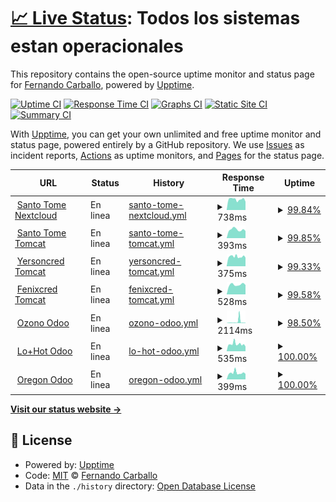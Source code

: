 # [📈 Live Status](https://fernandocarballo.github.io/ozono_upptime): <!--live status--> **Todos los sistemas estan operacionales**

This repository contains the open-source uptime monitor and status page for [Fernando Carballo](https://fernandocarballo.github.io/ozono_upptime), powered by [Upptime](https://github.com/upptime/upptime).

[![Uptime CI](https://github.com/fernandocarballo/ozono_upptime/workflows/Uptime%20CI/badge.svg)](https://github.com/fernandocarballo/ozono_upptime/actions?query=workflow%3A%22Uptime+CI%22)
[![Response Time CI](https://github.com/fernandocarballo/ozono_upptime/workflows/Response%20Time%20CI/badge.svg)](https://github.com/fernandocarballo/ozono_upptime/actions?query=workflow%3A%22Response+Time+CI%22)
[![Graphs CI](https://github.com/fernandocarballo/ozono_upptime/workflows/Graphs%20CI/badge.svg)](https://github.com/fernandocarballo/ozono_upptime/actions?query=workflow%3A%22Graphs+CI%22)
[![Static Site CI](https://github.com/fernandocarballo/ozono_upptime/workflows/Static%20Site%20CI/badge.svg)](https://github.com/fernandocarballo/ozono_upptime/actions?query=workflow%3A%22Static+Site+CI%22)
[![Summary CI](https://github.com/fernandocarballo/ozono_upptime/workflows/Summary%20CI/badge.svg)](https://github.com/fernandocarballo/ozono_upptime/actions?query=workflow%3A%22Summary+CI%22)

With [Upptime](https://upptime.js.org), you can get your own unlimited and free uptime monitor and status page, powered entirely by a GitHub repository. We use [Issues](https://github.com/fernandocarballo/ozono_upptime/issues) as incident reports, [Actions](https://github.com/fernandocarballo/ozono_upptime/actions) as uptime monitors, and [Pages](https://fernandocarballo.github.io/ozono_upptime) for the status page.

<!--start: status pages-->
<!-- This summary is generated by Upptime (https://github.com/upptime/upptime) -->
<!-- Do not edit this manually, your changes will be overwritten -->
<!-- prettier-ignore -->
| URL | Status | History | Response Time | Uptime |
| --- | ------ | ------- | ------------- | ------ |
| <img alt="" src="https://icons.duckduckgo.com/ip3/santotomeserver.no-ip.info.ico" height="13"> [Santo Tome Nextcloud](http://santotomeserver.no-ip.info/) | En linea | [santo-tome-nextcloud.yml](https://github.com/fernandocarballo/ozono_upptime/commits/HEAD/history/santo-tome-nextcloud.yml) | <details><summary><img alt="Response time graph" src="./graphs/santo-tome-nextcloud/response-time-week.png" height="20"> 738ms</summary><br><a href="https://fernandocarballo.github.io/ozono_upptime/history/santo-tome-nextcloud"><img alt="Response time 817" src="https://img.shields.io/endpoint?url=https%3A%2F%2Fraw.githubusercontent.com%2Ffernandocarballo%2Fozono_upptime%2FHEAD%2Fapi%2Fsanto-tome-nextcloud%2Fresponse-time.json"></a><br><a href="https://fernandocarballo.github.io/ozono_upptime/history/santo-tome-nextcloud"><img alt="24-hour response time 695" src="https://img.shields.io/endpoint?url=https%3A%2F%2Fraw.githubusercontent.com%2Ffernandocarballo%2Fozono_upptime%2FHEAD%2Fapi%2Fsanto-tome-nextcloud%2Fresponse-time-day.json"></a><br><a href="https://fernandocarballo.github.io/ozono_upptime/history/santo-tome-nextcloud"><img alt="7-day response time 738" src="https://img.shields.io/endpoint?url=https%3A%2F%2Fraw.githubusercontent.com%2Ffernandocarballo%2Fozono_upptime%2FHEAD%2Fapi%2Fsanto-tome-nextcloud%2Fresponse-time-week.json"></a><br><a href="https://fernandocarballo.github.io/ozono_upptime/history/santo-tome-nextcloud"><img alt="30-day response time 732" src="https://img.shields.io/endpoint?url=https%3A%2F%2Fraw.githubusercontent.com%2Ffernandocarballo%2Fozono_upptime%2FHEAD%2Fapi%2Fsanto-tome-nextcloud%2Fresponse-time-month.json"></a><br><a href="https://fernandocarballo.github.io/ozono_upptime/history/santo-tome-nextcloud"><img alt="1-year response time 787" src="https://img.shields.io/endpoint?url=https%3A%2F%2Fraw.githubusercontent.com%2Ffernandocarballo%2Fozono_upptime%2FHEAD%2Fapi%2Fsanto-tome-nextcloud%2Fresponse-time-year.json"></a></details> | <details><summary><a href="https://fernandocarballo.github.io/ozono_upptime/history/santo-tome-nextcloud">99.84%</a></summary><a href="https://fernandocarballo.github.io/ozono_upptime/history/santo-tome-nextcloud"><img alt="All-time uptime 98.53%" src="https://img.shields.io/endpoint?url=https%3A%2F%2Fraw.githubusercontent.com%2Ffernandocarballo%2Fozono_upptime%2FHEAD%2Fapi%2Fsanto-tome-nextcloud%2Fuptime.json"></a><br><a href="https://fernandocarballo.github.io/ozono_upptime/history/santo-tome-nextcloud"><img alt="24-hour uptime 100.00%" src="https://img.shields.io/endpoint?url=https%3A%2F%2Fraw.githubusercontent.com%2Ffernandocarballo%2Fozono_upptime%2FHEAD%2Fapi%2Fsanto-tome-nextcloud%2Fuptime-day.json"></a><br><a href="https://fernandocarballo.github.io/ozono_upptime/history/santo-tome-nextcloud"><img alt="7-day uptime 99.84%" src="https://img.shields.io/endpoint?url=https%3A%2F%2Fraw.githubusercontent.com%2Ffernandocarballo%2Fozono_upptime%2FHEAD%2Fapi%2Fsanto-tome-nextcloud%2Fuptime-week.json"></a><br><a href="https://fernandocarballo.github.io/ozono_upptime/history/santo-tome-nextcloud"><img alt="30-day uptime 99.96%" src="https://img.shields.io/endpoint?url=https%3A%2F%2Fraw.githubusercontent.com%2Ffernandocarballo%2Fozono_upptime%2FHEAD%2Fapi%2Fsanto-tome-nextcloud%2Fuptime-month.json"></a><br><a href="https://fernandocarballo.github.io/ozono_upptime/history/santo-tome-nextcloud"><img alt="1-year uptime 99.92%" src="https://img.shields.io/endpoint?url=https%3A%2F%2Fraw.githubusercontent.com%2Ffernandocarballo%2Fozono_upptime%2FHEAD%2Fapi%2Fsanto-tome-nextcloud%2Fuptime-year.json"></a></details>
| <img alt="" src="https://upload.wikimedia.org/wikipedia/commons/thumb/f/fe/Apache_Tomcat_logo.svg/1024px-Apache_Tomcat_logo.svg.png" height="13"> [Santo Tome Tomcat](http://santotomeserver.no-ip.info:8080) | En linea | [santo-tome-tomcat.yml](https://github.com/fernandocarballo/ozono_upptime/commits/HEAD/history/santo-tome-tomcat.yml) | <details><summary><img alt="Response time graph" src="./graphs/santo-tome-tomcat/response-time-week.png" height="20"> 393ms</summary><br><a href="https://fernandocarballo.github.io/ozono_upptime/history/santo-tome-tomcat"><img alt="Response time 559" src="https://img.shields.io/endpoint?url=https%3A%2F%2Fraw.githubusercontent.com%2Ffernandocarballo%2Fozono_upptime%2FHEAD%2Fapi%2Fsanto-tome-tomcat%2Fresponse-time.json"></a><br><a href="https://fernandocarballo.github.io/ozono_upptime/history/santo-tome-tomcat"><img alt="24-hour response time 313" src="https://img.shields.io/endpoint?url=https%3A%2F%2Fraw.githubusercontent.com%2Ffernandocarballo%2Fozono_upptime%2FHEAD%2Fapi%2Fsanto-tome-tomcat%2Fresponse-time-day.json"></a><br><a href="https://fernandocarballo.github.io/ozono_upptime/history/santo-tome-tomcat"><img alt="7-day response time 393" src="https://img.shields.io/endpoint?url=https%3A%2F%2Fraw.githubusercontent.com%2Ffernandocarballo%2Fozono_upptime%2FHEAD%2Fapi%2Fsanto-tome-tomcat%2Fresponse-time-week.json"></a><br><a href="https://fernandocarballo.github.io/ozono_upptime/history/santo-tome-tomcat"><img alt="30-day response time 415" src="https://img.shields.io/endpoint?url=https%3A%2F%2Fraw.githubusercontent.com%2Ffernandocarballo%2Fozono_upptime%2FHEAD%2Fapi%2Fsanto-tome-tomcat%2Fresponse-time-month.json"></a><br><a href="https://fernandocarballo.github.io/ozono_upptime/history/santo-tome-tomcat"><img alt="1-year response time 529" src="https://img.shields.io/endpoint?url=https%3A%2F%2Fraw.githubusercontent.com%2Ffernandocarballo%2Fozono_upptime%2FHEAD%2Fapi%2Fsanto-tome-tomcat%2Fresponse-time-year.json"></a></details> | <details><summary><a href="https://fernandocarballo.github.io/ozono_upptime/history/santo-tome-tomcat">99.85%</a></summary><a href="https://fernandocarballo.github.io/ozono_upptime/history/santo-tome-tomcat"><img alt="All-time uptime 98.91%" src="https://img.shields.io/endpoint?url=https%3A%2F%2Fraw.githubusercontent.com%2Ffernandocarballo%2Fozono_upptime%2FHEAD%2Fapi%2Fsanto-tome-tomcat%2Fuptime.json"></a><br><a href="https://fernandocarballo.github.io/ozono_upptime/history/santo-tome-tomcat"><img alt="24-hour uptime 100.00%" src="https://img.shields.io/endpoint?url=https%3A%2F%2Fraw.githubusercontent.com%2Ffernandocarballo%2Fozono_upptime%2FHEAD%2Fapi%2Fsanto-tome-tomcat%2Fuptime-day.json"></a><br><a href="https://fernandocarballo.github.io/ozono_upptime/history/santo-tome-tomcat"><img alt="7-day uptime 99.85%" src="https://img.shields.io/endpoint?url=https%3A%2F%2Fraw.githubusercontent.com%2Ffernandocarballo%2Fozono_upptime%2FHEAD%2Fapi%2Fsanto-tome-tomcat%2Fuptime-week.json"></a><br><a href="https://fernandocarballo.github.io/ozono_upptime/history/santo-tome-tomcat"><img alt="30-day uptime 99.96%" src="https://img.shields.io/endpoint?url=https%3A%2F%2Fraw.githubusercontent.com%2Ffernandocarballo%2Fozono_upptime%2FHEAD%2Fapi%2Fsanto-tome-tomcat%2Fuptime-month.json"></a><br><a href="https://fernandocarballo.github.io/ozono_upptime/history/santo-tome-tomcat"><img alt="1-year uptime 98.92%" src="https://img.shields.io/endpoint?url=https%3A%2F%2Fraw.githubusercontent.com%2Ffernandocarballo%2Fozono_upptime%2FHEAD%2Fapi%2Fsanto-tome-tomcat%2Fuptime-year.json"></a></details>
| <img alt="" src="https://upload.wikimedia.org/wikipedia/commons/thumb/f/fe/Apache_Tomcat_logo.svg/1024px-Apache_Tomcat_logo.svg.png" height="13"> [Yersoncred Tomcat](http://serveryersonalvear.ddns.net:8080) | En linea | [yersoncred-tomcat.yml](https://github.com/fernandocarballo/ozono_upptime/commits/HEAD/history/yersoncred-tomcat.yml) | <details><summary><img alt="Response time graph" src="./graphs/yersoncred-tomcat/response-time-week.png" height="20"> 375ms</summary><br><a href="https://fernandocarballo.github.io/ozono_upptime/history/yersoncred-tomcat"><img alt="Response time 571" src="https://img.shields.io/endpoint?url=https%3A%2F%2Fraw.githubusercontent.com%2Ffernandocarballo%2Fozono_upptime%2FHEAD%2Fapi%2Fyersoncred-tomcat%2Fresponse-time.json"></a><br><a href="https://fernandocarballo.github.io/ozono_upptime/history/yersoncred-tomcat"><img alt="24-hour response time 315" src="https://img.shields.io/endpoint?url=https%3A%2F%2Fraw.githubusercontent.com%2Ffernandocarballo%2Fozono_upptime%2FHEAD%2Fapi%2Fyersoncred-tomcat%2Fresponse-time-day.json"></a><br><a href="https://fernandocarballo.github.io/ozono_upptime/history/yersoncred-tomcat"><img alt="7-day response time 375" src="https://img.shields.io/endpoint?url=https%3A%2F%2Fraw.githubusercontent.com%2Ffernandocarballo%2Fozono_upptime%2FHEAD%2Fapi%2Fyersoncred-tomcat%2Fresponse-time-week.json"></a><br><a href="https://fernandocarballo.github.io/ozono_upptime/history/yersoncred-tomcat"><img alt="30-day response time 376" src="https://img.shields.io/endpoint?url=https%3A%2F%2Fraw.githubusercontent.com%2Ffernandocarballo%2Fozono_upptime%2FHEAD%2Fapi%2Fyersoncred-tomcat%2Fresponse-time-month.json"></a><br><a href="https://fernandocarballo.github.io/ozono_upptime/history/yersoncred-tomcat"><img alt="1-year response time 593" src="https://img.shields.io/endpoint?url=https%3A%2F%2Fraw.githubusercontent.com%2Ffernandocarballo%2Fozono_upptime%2FHEAD%2Fapi%2Fyersoncred-tomcat%2Fresponse-time-year.json"></a></details> | <details><summary><a href="https://fernandocarballo.github.io/ozono_upptime/history/yersoncred-tomcat">99.33%</a></summary><a href="https://fernandocarballo.github.io/ozono_upptime/history/yersoncred-tomcat"><img alt="All-time uptime 99.42%" src="https://img.shields.io/endpoint?url=https%3A%2F%2Fraw.githubusercontent.com%2Ffernandocarballo%2Fozono_upptime%2FHEAD%2Fapi%2Fyersoncred-tomcat%2Fuptime.json"></a><br><a href="https://fernandocarballo.github.io/ozono_upptime/history/yersoncred-tomcat"><img alt="24-hour uptime 100.00%" src="https://img.shields.io/endpoint?url=https%3A%2F%2Fraw.githubusercontent.com%2Ffernandocarballo%2Fozono_upptime%2FHEAD%2Fapi%2Fyersoncred-tomcat%2Fuptime-day.json"></a><br><a href="https://fernandocarballo.github.io/ozono_upptime/history/yersoncred-tomcat"><img alt="7-day uptime 99.33%" src="https://img.shields.io/endpoint?url=https%3A%2F%2Fraw.githubusercontent.com%2Ffernandocarballo%2Fozono_upptime%2FHEAD%2Fapi%2Fyersoncred-tomcat%2Fuptime-week.json"></a><br><a href="https://fernandocarballo.github.io/ozono_upptime/history/yersoncred-tomcat"><img alt="30-day uptime 99.84%" src="https://img.shields.io/endpoint?url=https%3A%2F%2Fraw.githubusercontent.com%2Ffernandocarballo%2Fozono_upptime%2FHEAD%2Fapi%2Fyersoncred-tomcat%2Fuptime-month.json"></a><br><a href="https://fernandocarballo.github.io/ozono_upptime/history/yersoncred-tomcat"><img alt="1-year uptime 99.62%" src="https://img.shields.io/endpoint?url=https%3A%2F%2Fraw.githubusercontent.com%2Ffernandocarballo%2Fozono_upptime%2FHEAD%2Fapi%2Fyersoncred-tomcat%2Fuptime-year.json"></a></details>
| <img alt="" src="https://upload.wikimedia.org/wikipedia/commons/thumb/f/fe/Apache_Tomcat_logo.svg/1024px-Apache_Tomcat_logo.svg.png" height="13"> [Fenixcred Tomcat](http://fenixcred.noip.us:8080/updater) | En linea | [fenixcred-tomcat.yml](https://github.com/fernandocarballo/ozono_upptime/commits/HEAD/history/fenixcred-tomcat.yml) | <details><summary><img alt="Response time graph" src="./graphs/fenixcred-tomcat/response-time-week.png" height="20"> 528ms</summary><br><a href="https://fernandocarballo.github.io/ozono_upptime/history/fenixcred-tomcat"><img alt="Response time 468" src="https://img.shields.io/endpoint?url=https%3A%2F%2Fraw.githubusercontent.com%2Ffernandocarballo%2Fozono_upptime%2FHEAD%2Fapi%2Ffenixcred-tomcat%2Fresponse-time.json"></a><br><a href="https://fernandocarballo.github.io/ozono_upptime/history/fenixcred-tomcat"><img alt="24-hour response time 511" src="https://img.shields.io/endpoint?url=https%3A%2F%2Fraw.githubusercontent.com%2Ffernandocarballo%2Fozono_upptime%2FHEAD%2Fapi%2Ffenixcred-tomcat%2Fresponse-time-day.json"></a><br><a href="https://fernandocarballo.github.io/ozono_upptime/history/fenixcred-tomcat"><img alt="7-day response time 528" src="https://img.shields.io/endpoint?url=https%3A%2F%2Fraw.githubusercontent.com%2Ffernandocarballo%2Fozono_upptime%2FHEAD%2Fapi%2Ffenixcred-tomcat%2Fresponse-time-week.json"></a><br><a href="https://fernandocarballo.github.io/ozono_upptime/history/fenixcred-tomcat"><img alt="30-day response time 540" src="https://img.shields.io/endpoint?url=https%3A%2F%2Fraw.githubusercontent.com%2Ffernandocarballo%2Fozono_upptime%2FHEAD%2Fapi%2Ffenixcred-tomcat%2Fresponse-time-month.json"></a><br><a href="https://fernandocarballo.github.io/ozono_upptime/history/fenixcred-tomcat"><img alt="1-year response time 472" src="https://img.shields.io/endpoint?url=https%3A%2F%2Fraw.githubusercontent.com%2Ffernandocarballo%2Fozono_upptime%2FHEAD%2Fapi%2Ffenixcred-tomcat%2Fresponse-time-year.json"></a></details> | <details><summary><a href="https://fernandocarballo.github.io/ozono_upptime/history/fenixcred-tomcat">99.58%</a></summary><a href="https://fernandocarballo.github.io/ozono_upptime/history/fenixcred-tomcat"><img alt="All-time uptime 56.09%" src="https://img.shields.io/endpoint?url=https%3A%2F%2Fraw.githubusercontent.com%2Ffernandocarballo%2Fozono_upptime%2FHEAD%2Fapi%2Ffenixcred-tomcat%2Fuptime.json"></a><br><a href="https://fernandocarballo.github.io/ozono_upptime/history/fenixcred-tomcat"><img alt="24-hour uptime 97.07%" src="https://img.shields.io/endpoint?url=https%3A%2F%2Fraw.githubusercontent.com%2Ffernandocarballo%2Fozono_upptime%2FHEAD%2Fapi%2Ffenixcred-tomcat%2Fuptime-day.json"></a><br><a href="https://fernandocarballo.github.io/ozono_upptime/history/fenixcred-tomcat"><img alt="7-day uptime 99.58%" src="https://img.shields.io/endpoint?url=https%3A%2F%2Fraw.githubusercontent.com%2Ffernandocarballo%2Fozono_upptime%2FHEAD%2Fapi%2Ffenixcred-tomcat%2Fuptime-week.json"></a><br><a href="https://fernandocarballo.github.io/ozono_upptime/history/fenixcred-tomcat"><img alt="30-day uptime 99.81%" src="https://img.shields.io/endpoint?url=https%3A%2F%2Fraw.githubusercontent.com%2Ffernandocarballo%2Fozono_upptime%2FHEAD%2Fapi%2Ffenixcred-tomcat%2Fuptime-month.json"></a><br><a href="https://fernandocarballo.github.io/ozono_upptime/history/fenixcred-tomcat"><img alt="1-year uptime 49.46%" src="https://img.shields.io/endpoint?url=https%3A%2F%2Fraw.githubusercontent.com%2Ffernandocarballo%2Fozono_upptime%2FHEAD%2Fapi%2Ffenixcred-tomcat%2Fuptime-year.json"></a></details>
| <img alt="" src="https://play-lh.googleusercontent.com/Zv2I5VIii0ZK9sJ2FgPFZxynVqtcenDZkO9BUYMO-35sTExs21OsGXEj2kQQFkk2ww=w240-h480-rw" height="13"> [Ozono Odoo](https://ozonotest.ddns.net/) | En linea | [ozono-odoo.yml](https://github.com/fernandocarballo/ozono_upptime/commits/HEAD/history/ozono-odoo.yml) | <details><summary><img alt="Response time graph" src="./graphs/ozono-odoo/response-time-week.png" height="20"> 2114ms</summary><br><a href="https://fernandocarballo.github.io/ozono_upptime/history/ozono-odoo"><img alt="Response time 964" src="https://img.shields.io/endpoint?url=https%3A%2F%2Fraw.githubusercontent.com%2Ffernandocarballo%2Fozono_upptime%2FHEAD%2Fapi%2Fozono-odoo%2Fresponse-time.json"></a><br><a href="https://fernandocarballo.github.io/ozono_upptime/history/ozono-odoo"><img alt="24-hour response time 474" src="https://img.shields.io/endpoint?url=https%3A%2F%2Fraw.githubusercontent.com%2Ffernandocarballo%2Fozono_upptime%2FHEAD%2Fapi%2Fozono-odoo%2Fresponse-time-day.json"></a><br><a href="https://fernandocarballo.github.io/ozono_upptime/history/ozono-odoo"><img alt="7-day response time 2114" src="https://img.shields.io/endpoint?url=https%3A%2F%2Fraw.githubusercontent.com%2Ffernandocarballo%2Fozono_upptime%2FHEAD%2Fapi%2Fozono-odoo%2Fresponse-time-week.json"></a><br><a href="https://fernandocarballo.github.io/ozono_upptime/history/ozono-odoo"><img alt="30-day response time 1091" src="https://img.shields.io/endpoint?url=https%3A%2F%2Fraw.githubusercontent.com%2Ffernandocarballo%2Fozono_upptime%2FHEAD%2Fapi%2Fozono-odoo%2Fresponse-time-month.json"></a><br><a href="https://fernandocarballo.github.io/ozono_upptime/history/ozono-odoo"><img alt="1-year response time 1026" src="https://img.shields.io/endpoint?url=https%3A%2F%2Fraw.githubusercontent.com%2Ffernandocarballo%2Fozono_upptime%2FHEAD%2Fapi%2Fozono-odoo%2Fresponse-time-year.json"></a></details> | <details><summary><a href="https://fernandocarballo.github.io/ozono_upptime/history/ozono-odoo">98.50%</a></summary><a href="https://fernandocarballo.github.io/ozono_upptime/history/ozono-odoo"><img alt="All-time uptime 99.14%" src="https://img.shields.io/endpoint?url=https%3A%2F%2Fraw.githubusercontent.com%2Ffernandocarballo%2Fozono_upptime%2FHEAD%2Fapi%2Fozono-odoo%2Fuptime.json"></a><br><a href="https://fernandocarballo.github.io/ozono_upptime/history/ozono-odoo"><img alt="24-hour uptime 100.00%" src="https://img.shields.io/endpoint?url=https%3A%2F%2Fraw.githubusercontent.com%2Ffernandocarballo%2Fozono_upptime%2FHEAD%2Fapi%2Fozono-odoo%2Fuptime-day.json"></a><br><a href="https://fernandocarballo.github.io/ozono_upptime/history/ozono-odoo"><img alt="7-day uptime 98.50%" src="https://img.shields.io/endpoint?url=https%3A%2F%2Fraw.githubusercontent.com%2Ffernandocarballo%2Fozono_upptime%2FHEAD%2Fapi%2Fozono-odoo%2Fuptime-week.json"></a><br><a href="https://fernandocarballo.github.io/ozono_upptime/history/ozono-odoo"><img alt="30-day uptime 99.65%" src="https://img.shields.io/endpoint?url=https%3A%2F%2Fraw.githubusercontent.com%2Ffernandocarballo%2Fozono_upptime%2FHEAD%2Fapi%2Fozono-odoo%2Fuptime-month.json"></a><br><a href="https://fernandocarballo.github.io/ozono_upptime/history/ozono-odoo"><img alt="1-year uptime 99.06%" src="https://img.shields.io/endpoint?url=https%3A%2F%2Fraw.githubusercontent.com%2Ffernandocarballo%2Fozono_upptime%2FHEAD%2Fapi%2Fozono-odoo%2Fuptime-year.json"></a></details>
| <img alt="" src="https://play-lh.googleusercontent.com/Zv2I5VIii0ZK9sJ2FgPFZxynVqtcenDZkO9BUYMO-35sTExs21OsGXEj2kQQFkk2ww=w240-h480-rw" height="13"> [Lo+Hot Odoo](http://lomashotcentral.no-ip.info:8069) | En linea | [lo-hot-odoo.yml](https://github.com/fernandocarballo/ozono_upptime/commits/HEAD/history/lo-hot-odoo.yml) | <details><summary><img alt="Response time graph" src="./graphs/lo-hot-odoo/response-time-week.png" height="20"> 535ms</summary><br><a href="https://fernandocarballo.github.io/ozono_upptime/history/lo-hot-odoo"><img alt="Response time 483" src="https://img.shields.io/endpoint?url=https%3A%2F%2Fraw.githubusercontent.com%2Ffernandocarballo%2Fozono_upptime%2FHEAD%2Fapi%2Flo-hot-odoo%2Fresponse-time.json"></a><br><a href="https://fernandocarballo.github.io/ozono_upptime/history/lo-hot-odoo"><img alt="24-hour response time 319" src="https://img.shields.io/endpoint?url=https%3A%2F%2Fraw.githubusercontent.com%2Ffernandocarballo%2Fozono_upptime%2FHEAD%2Fapi%2Flo-hot-odoo%2Fresponse-time-day.json"></a><br><a href="https://fernandocarballo.github.io/ozono_upptime/history/lo-hot-odoo"><img alt="7-day response time 535" src="https://img.shields.io/endpoint?url=https%3A%2F%2Fraw.githubusercontent.com%2Ffernandocarballo%2Fozono_upptime%2FHEAD%2Fapi%2Flo-hot-odoo%2Fresponse-time-week.json"></a><br><a href="https://fernandocarballo.github.io/ozono_upptime/history/lo-hot-odoo"><img alt="30-day response time 516" src="https://img.shields.io/endpoint?url=https%3A%2F%2Fraw.githubusercontent.com%2Ffernandocarballo%2Fozono_upptime%2FHEAD%2Fapi%2Flo-hot-odoo%2Fresponse-time-month.json"></a><br><a href="https://fernandocarballo.github.io/ozono_upptime/history/lo-hot-odoo"><img alt="1-year response time 490" src="https://img.shields.io/endpoint?url=https%3A%2F%2Fraw.githubusercontent.com%2Ffernandocarballo%2Fozono_upptime%2FHEAD%2Fapi%2Flo-hot-odoo%2Fresponse-time-year.json"></a></details> | <details><summary><a href="https://fernandocarballo.github.io/ozono_upptime/history/lo-hot-odoo">100.00%</a></summary><a href="https://fernandocarballo.github.io/ozono_upptime/history/lo-hot-odoo"><img alt="All-time uptime 99.71%" src="https://img.shields.io/endpoint?url=https%3A%2F%2Fraw.githubusercontent.com%2Ffernandocarballo%2Fozono_upptime%2FHEAD%2Fapi%2Flo-hot-odoo%2Fuptime.json"></a><br><a href="https://fernandocarballo.github.io/ozono_upptime/history/lo-hot-odoo"><img alt="24-hour uptime 100.00%" src="https://img.shields.io/endpoint?url=https%3A%2F%2Fraw.githubusercontent.com%2Ffernandocarballo%2Fozono_upptime%2FHEAD%2Fapi%2Flo-hot-odoo%2Fuptime-day.json"></a><br><a href="https://fernandocarballo.github.io/ozono_upptime/history/lo-hot-odoo"><img alt="7-day uptime 100.00%" src="https://img.shields.io/endpoint?url=https%3A%2F%2Fraw.githubusercontent.com%2Ffernandocarballo%2Fozono_upptime%2FHEAD%2Fapi%2Flo-hot-odoo%2Fuptime-week.json"></a><br><a href="https://fernandocarballo.github.io/ozono_upptime/history/lo-hot-odoo"><img alt="30-day uptime 100.00%" src="https://img.shields.io/endpoint?url=https%3A%2F%2Fraw.githubusercontent.com%2Ffernandocarballo%2Fozono_upptime%2FHEAD%2Fapi%2Flo-hot-odoo%2Fuptime-month.json"></a><br><a href="https://fernandocarballo.github.io/ozono_upptime/history/lo-hot-odoo"><img alt="1-year uptime 99.87%" src="https://img.shields.io/endpoint?url=https%3A%2F%2Fraw.githubusercontent.com%2Ffernandocarballo%2Fozono_upptime%2FHEAD%2Fapi%2Flo-hot-odoo%2Fuptime-year.json"></a></details>
| <img alt="" src="https://play-lh.googleusercontent.com/Zv2I5VIii0ZK9sJ2FgPFZxynVqtcenDZkO9BUYMO-35sTExs21OsGXEj2kQQFkk2ww=w240-h480-rw" height="13"> [Oregon Odoo](http://serveroregon.ddns.net:3080) | En linea | [oregon-odoo.yml](https://github.com/fernandocarballo/ozono_upptime/commits/HEAD/history/oregon-odoo.yml) | <details><summary><img alt="Response time graph" src="./graphs/oregon-odoo/response-time-week.png" height="20"> 399ms</summary><br><a href="https://fernandocarballo.github.io/ozono_upptime/history/oregon-odoo"><img alt="Response time 435" src="https://img.shields.io/endpoint?url=https%3A%2F%2Fraw.githubusercontent.com%2Ffernandocarballo%2Fozono_upptime%2FHEAD%2Fapi%2Foregon-odoo%2Fresponse-time.json"></a><br><a href="https://fernandocarballo.github.io/ozono_upptime/history/oregon-odoo"><img alt="24-hour response time 311" src="https://img.shields.io/endpoint?url=https%3A%2F%2Fraw.githubusercontent.com%2Ffernandocarballo%2Fozono_upptime%2FHEAD%2Fapi%2Foregon-odoo%2Fresponse-time-day.json"></a><br><a href="https://fernandocarballo.github.io/ozono_upptime/history/oregon-odoo"><img alt="7-day response time 399" src="https://img.shields.io/endpoint?url=https%3A%2F%2Fraw.githubusercontent.com%2Ffernandocarballo%2Fozono_upptime%2FHEAD%2Fapi%2Foregon-odoo%2Fresponse-time-week.json"></a><br><a href="https://fernandocarballo.github.io/ozono_upptime/history/oregon-odoo"><img alt="30-day response time 370" src="https://img.shields.io/endpoint?url=https%3A%2F%2Fraw.githubusercontent.com%2Ffernandocarballo%2Fozono_upptime%2FHEAD%2Fapi%2Foregon-odoo%2Fresponse-time-month.json"></a><br><a href="https://fernandocarballo.github.io/ozono_upptime/history/oregon-odoo"><img alt="1-year response time 444" src="https://img.shields.io/endpoint?url=https%3A%2F%2Fraw.githubusercontent.com%2Ffernandocarballo%2Fozono_upptime%2FHEAD%2Fapi%2Foregon-odoo%2Fresponse-time-year.json"></a></details> | <details><summary><a href="https://fernandocarballo.github.io/ozono_upptime/history/oregon-odoo">100.00%</a></summary><a href="https://fernandocarballo.github.io/ozono_upptime/history/oregon-odoo"><img alt="All-time uptime 99.61%" src="https://img.shields.io/endpoint?url=https%3A%2F%2Fraw.githubusercontent.com%2Ffernandocarballo%2Fozono_upptime%2FHEAD%2Fapi%2Foregon-odoo%2Fuptime.json"></a><br><a href="https://fernandocarballo.github.io/ozono_upptime/history/oregon-odoo"><img alt="24-hour uptime 100.00%" src="https://img.shields.io/endpoint?url=https%3A%2F%2Fraw.githubusercontent.com%2Ffernandocarballo%2Fozono_upptime%2FHEAD%2Fapi%2Foregon-odoo%2Fuptime-day.json"></a><br><a href="https://fernandocarballo.github.io/ozono_upptime/history/oregon-odoo"><img alt="7-day uptime 100.00%" src="https://img.shields.io/endpoint?url=https%3A%2F%2Fraw.githubusercontent.com%2Ffernandocarballo%2Fozono_upptime%2FHEAD%2Fapi%2Foregon-odoo%2Fuptime-week.json"></a><br><a href="https://fernandocarballo.github.io/ozono_upptime/history/oregon-odoo"><img alt="30-day uptime 100.00%" src="https://img.shields.io/endpoint?url=https%3A%2F%2Fraw.githubusercontent.com%2Ffernandocarballo%2Fozono_upptime%2FHEAD%2Fapi%2Foregon-odoo%2Fuptime-month.json"></a><br><a href="https://fernandocarballo.github.io/ozono_upptime/history/oregon-odoo"><img alt="1-year uptime 99.49%" src="https://img.shields.io/endpoint?url=https%3A%2F%2Fraw.githubusercontent.com%2Ffernandocarballo%2Fozono_upptime%2FHEAD%2Fapi%2Foregon-odoo%2Fuptime-year.json"></a></details>

<!--end: status pages-->

[**Visit our status website →**](https://fernandocarballo.github.io/ozono_upptime)

## 📄 License

- Powered by: [Upptime](https://github.com/upptime/upptime)
- Code: [MIT](./LICENSE) © [Fernando Carballo](https://fernandocarballo.github.io/ozono_upptime)
- Data in the `./history` directory: [Open Database License](https://opendatacommons.org/licenses/odbl/1-0/)
